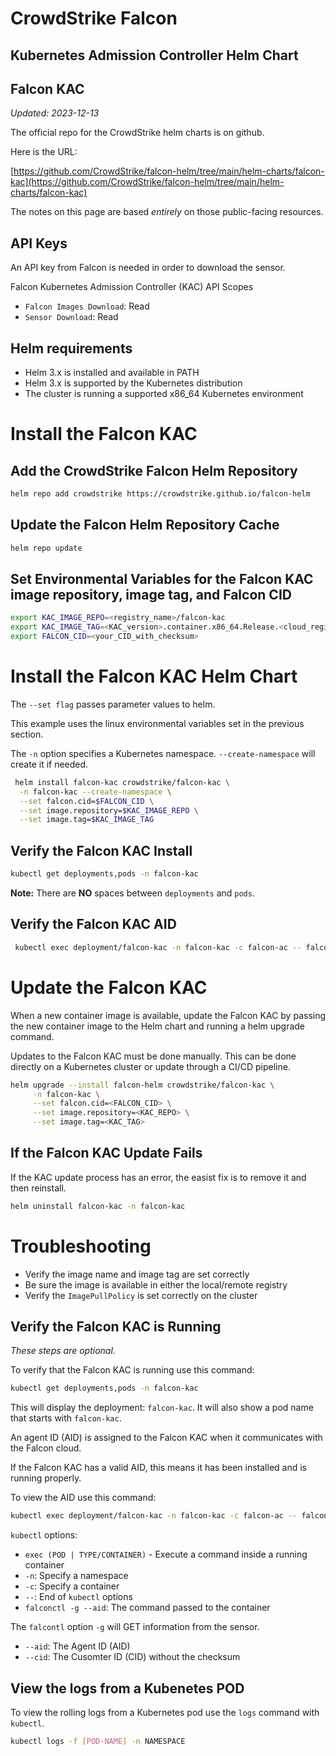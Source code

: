 # CrowdStrike Falcon
## Kubernetes Admission Controller Helm Chart
## Falcon KAC

_Updated: 2023-12-13_

The official repo for the CrowdStrike helm charts is on github.  

Here is the URL:

[https://github.com/CrowdStrike/falcon-helm/tree/main/helm-charts/falcon-kac](https://github.com/CrowdStrike/falcon-helm/tree/main/helm-charts/falcon-kac)

The notes on this page are based _entirely_ on those public-facing resources.

## API Keys

An API key from Falcon is needed in order to download the sensor.

Falcon Kubernetes Admission Controller (KAC) API Scopes

- `Falcon Images Download`: Read
- `Sensor Download`: Read

## Helm requirements

- Helm 3.x is installed and available in PATH
- Helm 3.x is supported by the Kubernetes distribution
- The cluster is running a supported x86_64 Kubernetes environment

# Install the Falcon KAC

## Add the CrowdStrike Falcon Helm Repository

```bash
helm repo add crowdstrike https://crowdstrike.github.io/falcon-helm
```

## Update the Falcon Helm Repository Cache

```bash
helm repo update
```

## Set Environmental Variables for the Falcon KAC image repository, image tag, and Falcon CID

```bash
export KAC_IMAGE_REPO=<registry_name>/falcon-kac
export KAC_IMAGE_TAG=<KAC_version>.container.x86_64.Release.<cloud_region>
export FALCON_CID=<your_CID_with_checksum>
```

# Install the Falcon KAC Helm Chart

The `--set flag` passes parameter values to helm.

This example uses the linux environmental variables set in the previous section.  

The `-n` option specifies a Kubernetes namespace.  `--create-namespace` will create it if needed.

```bash
 helm install falcon-kac crowdstrike/falcon-kac \
  -n falcon-kac --create-namespace \
  --set falcon.cid=$FALCON_CID \
  --set image.repository=$KAC_IMAGE_REPO \
  --set image.tag=$KAC_IMAGE_TAG
```

## Verify the Falcon KAC Install

```bash
kubectl get deployments,pods -n falcon-kac
```

**Note:** There are **NO** spaces between `deployments` and `pods`. 

## Verify the Falcon KAC AID

```bash
 kubectl exec deployment/falcon-kac -n falcon-kac -c falcon-ac -- falconctl -g --aid
```

# Update the Falcon KAC

When a new container image is available, update the Falcon KAC by passing the new container image to the Helm chart and running a helm upgrade command. 

Updates to the Falcon KAC must be done manually.  This can be done directly on a Kubernetes cluster or update through a CI/CD pipeline.

```bash
helm upgrade --install falcon-helm crowdstrike/falcon-kac \
     -n falcon-kac \
     --set falcon.cid=<FALCON_CID> \
     --set image.repository=<KAC_REPO> \
     --set image.tag=<KAC_TAG>
```

## If the Falcon KAC Update Fails

If the KAC update process has an error, the easist fix is to remove it and then reinstall.

```bash
helm uninstall falcon-kac -n falcon-kac
```

# Troubleshooting

- Verify the image name and image tag are set correctly
- Be sure the image is available in either the local/remote registry
- Verify the `ImagePullPolicy` is set correctly on the cluster

## Verify the Falcon KAC is Running

_These steps are optional._

To verify that the Falcon KAC is running use this command:

```bash
kubectl get deployments,pods -n falcon-kac
```

This will display the deployment: `falcon-kac`.
It will also show a pod name that starts with `falcon-kac`.  

An agent ID (AID) is assigned to the Falcon KAC when it communicates with the Falcon cloud.

If the Falcon KAC has a valid AID, this means it has been installed and is running properly.

To view the AID use this command:

```bash
kubectl exec deployment/falcon-kac -n falcon-kac -c falcon-ac -- falconctl -g --aid
```

`kubectl` options:

- `exec (POD | TYPE/CONTAINER)` - Execute a command inside a running container
- `-n`: Specify a namespace
- `-c`: Specify a container
- `--`: End of `kubectl` options
- `falconctl -g --aid`: The command passed to the container

The `falcontl` option `-g` will GET information from the sensor.

- `--aid`: The Agent ID (AID)
- `--cid`: The Cusomter ID (CID) without the checksum

## View the logs from a Kubenetes POD

To view the rolling logs from a Kubernetes pod use the `logs` command
with `kubectl`.

```bash
kubectl logs -f [POD-NAME] -n NAMESPACE
```

